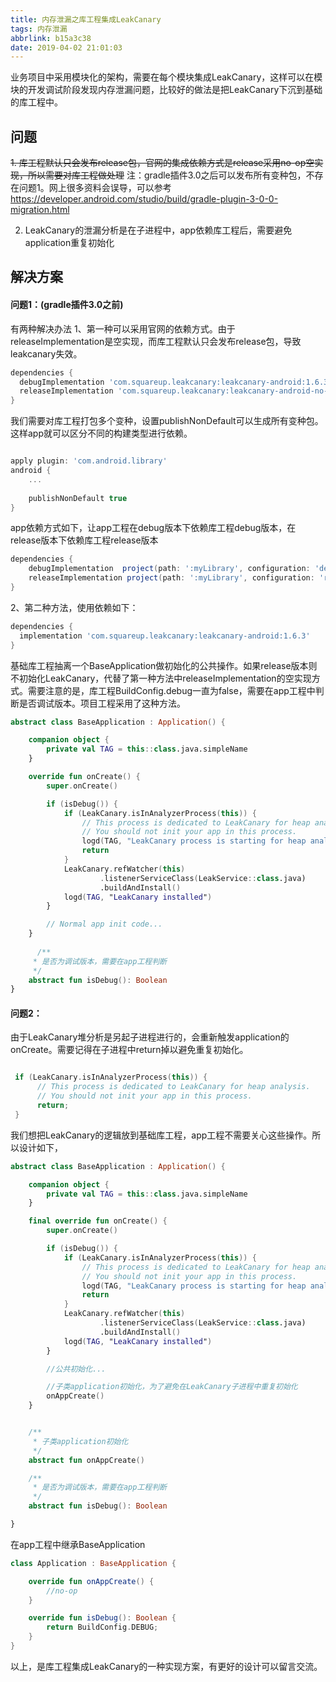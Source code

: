 ```yaml
---
title: 内存泄漏之库工程集成LeakCanary
tags: 内存泄漏
abbrlink: b15a3c38
date: 2019-04-02 21:01:03
---
```



业务项目中采用模块化的架构，需要在每个模块集成LeakCanary，这样可以在模块的开发调试阶段发现内存泄漏问题，比较好的做法是把LeakCanary下沉到基础的库工程中。

## 问题

~~1. 库工程默认只会发布release包，官网的集成依赖方式是release采用no-op空实现，所以需要对库工程做处理~~
注：gradle插件3.0之后可以发布所有变种包，不存在问题1。网上很多资料会误导，可以参考 https://developer.android.com/studio/build/gradle-plugin-3-0-0-migration.html

2. LeakCanary的泄漏分析是在子进程中，app依赖库工程后，需要避免application重复初始化
## 解决方案
#### 问题1：(gradle插件3.0之前)
有两种解决办法
1、第一种可以采用官网的依赖方式。由于releaseImplementation是空实现，而库工程默认只会发布release包，导致leakcanary失效。

```gradle
dependencies {
  debugImplementation 'com.squareup.leakcanary:leakcanary-android:1.6.3'
  releaseImplementation 'com.squareup.leakcanary:leakcanary-android-no-op:1.6.3'
}

```

我们需要对库工程打包多个变种，设置publishNonDefault可以生成所有变种包。这样app就可以区分不同的构建类型进行依赖。

```gradle

apply plugin: 'com.android.library'
android {
    ...
    
    publishNonDefault true
}
```
app依赖方式如下，让app工程在debug版本下依赖库工程debug版本，在release版本下依赖库工程release版本
```gradle
dependencies {
    debugImplementation  project(path: ':myLibrary', configuration: 'debug')
    releaseImplementation project(path: ':myLibrary', configuration: 'release')
}
```

2、第二种方法，使用依赖如下：
```gradle
dependencies {
  implementation 'com.squareup.leakcanary:leakcanary-android:1.6.3'
}

```
基础库工程抽离一个BaseApplication做初始化的公共操作。如果release版本则不初始化LeakCanary，代替了第一种方法中releaseImplementation的空实现方式。需要注意的是，库工程BuildConfig.debug一直为false，需要在app工程中判断是否调试版本。项目工程采用了这种方法。

```kotlin
abstract class BaseApplication : Application() {

    companion object {
        private val TAG = this::class.java.simpleName
    }

    override fun onCreate() {
        super.onCreate()

        if (isDebug()) {
            if (LeakCanary.isInAnalyzerProcess(this)) {
                // This process is dedicated to LeakCanary for heap analysis.
                // You should not init your app in this process.
                logd(TAG, "LeakCanary process is starting for heap analysis")
                return
            }
            LeakCanary.refWatcher(this)
                    .listenerServiceClass(LeakService::class.java)
                    .buildAndInstall()
            logd(TAG, "LeakCanary installed")
        }

        // Normal app init code...     
    }
    
      /**
     * 是否为调试版本，需要在app工程判断
     */
    abstract fun isDebug(): Boolean
}        
```

#### 问题2：
由于LeakCanary堆分析是另起子进程进行的，会重新触发application的onCreate。需要记得在子进程中return掉以避免重复初始化。
```kotlin

 if (LeakCanary.isInAnalyzerProcess(this)) {
      // This process is dedicated to LeakCanary for heap analysis.
      // You should not init your app in this process.
      return;
 }
```
我们想把LeakCanary的逻辑放到基础库工程，app工程不需要关心这些操作。所以设计如下，

```kotlin
abstract class BaseApplication : Application() {

    companion object {
        private val TAG = this::class.java.simpleName
    }

    final override fun onCreate() {
        super.onCreate()

        if (isDebug()) {
            if (LeakCanary.isInAnalyzerProcess(this)) {
                // This process is dedicated to LeakCanary for heap analysis.
                // You should not init your app in this process.
                logd(TAG, "LeakCanary process is starting for heap analysis")
                return
            }
            LeakCanary.refWatcher(this)
                    .listenerServiceClass(LeakService::class.java)
                    .buildAndInstall()
            logd(TAG, "LeakCanary installed")
        }

        //公共初始化...

        //子类application初始化，为了避免在LeakCanary子进程中重复初始化
        onAppCreate()
    }


    /**
     * 子类application初始化
     */
    abstract fun onAppCreate()

    /**
     * 是否为调试版本，需要在app工程判断
     */
    abstract fun isDebug(): Boolean

}

```

在app工程中继承BaseApplication

```kotlin
class Application : BaseApplication {

    override fun onAppCreate() {
        //no-op
    }

    override fun isDebug(): Boolean {
        return BuildConfig.DEBUG;
    }
}

```

以上，是库工程集成LeakCanary的一种实现方案，有更好的设计可以留言交流。
